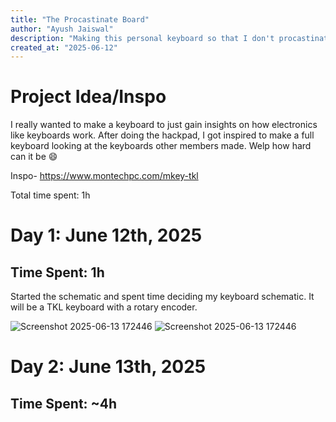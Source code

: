 ```yaml
---
title: "The Procastinate Board"
author: "Ayush Jaiswal"
description: "Making this personal keyboard so that I don't procastinate making a keyboard later on"
created_at: "2025-06-12"
---
```


# Project Idea/Inspo

I really wanted to make a keyboard to just gain insights on how electronics like keyboards work. After doing the hackpad, I got inspired to make a full keyboard looking at the keyboards other members made. Welp how hard can it be :smile:

Inspo- https://www.montechpc.com/mkey-tkl

Total time spent: 1h 

# Day 1: June 12th, 2025

## Time Spent: 1h
Started the schematic and spent time deciding my keyboard schematic. It will be a TKL keyboard with a rotary encoder.

![Screenshot 2025-06-13 172446](https://github.com/user-attachments/assets/a91eb8fc-b6b7-4721-ac77-59723cb53a91)
![Screenshot 2025-06-13 172446](https://github.com/user-attachments/assets/a91eb8fc-b6b7-4721-ac77-59723cb53a91)

# Day 2: June 13th, 2025

## Time Spent: ~4h


